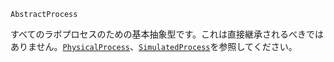 ```
AbstractProcess
```

すべてのラボプロセスのための基本抽象型です。これは直接継承されるべきではありません。[`PhysicalProcess`](@ref)、[`SimulatedProcess`](@ref)を参照してください。
